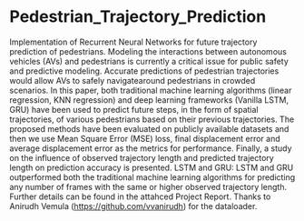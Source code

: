 # Pedestrian_Trajectory_Prediction
Implementation of Recurrent Neural Networks for future trajectory prediction of pedestrians. 
Modeling the interactions between autonomous vehicles (AVs) and pedestrians is currently a critical issue for public safety and predictive modeling. Accurate predictions of pedestrian trajectories would allow AVs to safely navigatearound pedestrians in crowded scenarios. In this paper, both traditional machine learning algorithms (linear regression, KNN regression) and deep learning frameworks (Vanilla LSTM, GRU) have been used  to predict future steps, in the form of spatial trajectories, of various pedestrians based on their previous trajectories. The proposed methods have been evaluated on publicly available datasets and then we use Mean Square Error (MSE) loss, final displacement error and average displacement error as the metrics for performance. Finally, a study on the influence of observed trajectory length and predicted trajectory length on prediction accuracy is presented. LSTM and GRU: LSTM and GRU outperformed both the traditional machine learning algorithms for predicting any number of frames with the same or higher observed trajectory length.
Further details can be found in the attahced Project Report.
Thanks to Anirudh Vemula (https://github.com/vvanirudh) for the dataloader.
